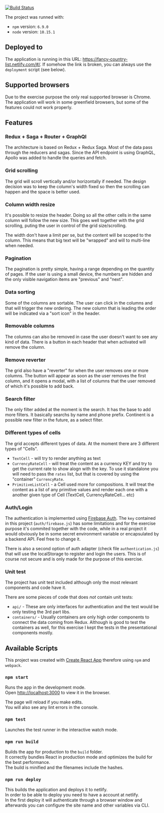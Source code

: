 [![Build Status](https://travis-ci.org/gabrielalan/countries.svg?branch=master)](https://travis-ci.org/gabrielalan/countries)

The project was runned with:
- `npm` version: `6.9.0`
- `node` version: `10.15.1`

## Deployed to

The application is running in this URL: https://fancy-country-list.netlify.com/#/.
If somehow the link is broken, you can always use the `deployment` script (see below).

## Supported browsers

Due to the exercise purpose the only real supported browser is Chrome.
The application will work in some greenfield browsers, but some of the features could not work properly.

## Features

### Redux + Saga + Router + GraphQl

The architecture is based on Redux + Redux Saga. Most of the data pass through the reducers and sagas.
Since the API endpoint is using GraphQL, Apollo was added to handle the queries and fetch.

### Grid scrolling

The grid will scroll vertically and/or horizontally if needed. The design decision was to keep the column's width fixed so then the scrolling can happen and the space is better used.

### Column width resize

It's possible to resize the header. Doing so all the other cells in the same column will follow the new size.
This goes well together with the grid scrolling, puting the user in control of the grid size/scrolling.

The width don't have a limit per se, but the content will be scoped to the column. This means that big text will be "wrapped" and will to multi-line when needed.

### Pagination

The pagination is pretty simple, having a range depending on the quantity of pages. 
If the user is using a small device, the numbers are hidden and the only visible navigation items are "previous" and "next".

### Data sorting

Some of the columns are sortable. The user can click in the columns and that will trigger the new ordering.
The new column that is leading the order will be indicated via a "sort icon" in the header.

### Removable columns

The columns can also be removed in case the user doesn't want to see any kind of data.
There is a button in each header that when activated will remove the column.

### Remove reverter

The grid also have a "reverter" for when the user removes one or more columns.
The button will appear as soon as the user removes the first column, and it opens a modal, with a list of columns that the user removed of which it's possible to add back.

### Search filter

The only filter added at the moment is the search. It has the base to add more filters.
It basically searchs by name and phone prefix. Continent is a possible new filter in the future, as a select filter.

### Different types of cells

The grid accepts different types of data. At the moment there are 3 different types of "Cells".
- `TextCell` - will try to render anything as text
- `CurrencyRateCell` - will treat the content as a currency KEY and try to get the current rate to show alogn with the key. To use it standalone you will need to pass the `rates` list, but that is covered by using the "container" `CurrencyRate`.
- `PrimitiveListCell` - a Cell used more for compositions. It will treat the content as a list of any primitive values and render each one with a another given type of Cell (TextCell, CurrencyRateCell... etc)

### Auth/Login 

The authentication is implemented using [Firebase Auth](https://firebase.google.com/docs/auth).
The `key` contained in this project (`auth/firebase.js`) has some limitations and for the exercise purpose it's commited together with the code, while in a real project it would obviously be in some secret environment variable or encapsulated by a backend API. Feel free to change it.

There is also a second option of auth adapter (check file `authentication.js`) that will use the localStorage to register and login the users. This is of course not secure and is only made for the purpose of this exercise.

### Unit test

The project has unit test included although only the most relevant components and code have it.

There are some pieces of code that does *not* contain unit tests:
- `api/` - These are only interfaces for authentication and the test would be only testing the 3rd part libs.
- `containers/` - Usually containers are only high order components to connect the data coming from Redux. Although is good to test the containers as well, for this exercise I kept the tests in the presentational components mostly.

## Available Scripts

This project was created with [Create React App](https://github.com/facebook/create-react-app) therefore using `npm` and `webpack`.

### `npm start`

Runs the app in the development mode.<br>
Open [http://localhost:3000](http://localhost:3000) to view it in the browser.

The page will reload if you make edits.<br>
You will also see any lint errors in the console.

### `npm test`

Launches the test runner in the interactive watch mode.

### `npm run build`

Builds the app for production to the `build` folder.<br>
It correctly bundles React in production mode and optimizes the build for the best performance.<br>
The build is minified and the filenames include the hashes.


### `npm run deploy`

This builds the application and deploys it to netlify.<br>
In order to be able to deploy you need to have a account at netlify.<br>
In the first deploy it will authenticate through a browser window and afterwards you can configure the site name and other variables via CLI.